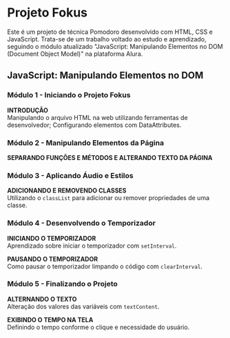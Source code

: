 # Projeto Fokus

Este é um projeto de técnica Pomodoro desenvolvido com HTML, CSS e JavaScript. Trata-se de um trabalho voltado ao estudo e aprendizado, seguindo o módulo atualizado "JavaScript: Manipulando Elementos no DOM (Document Object Model)" na plataforma Alura. 

## JavaScript: Manipulando Elementos no DOM

### Módulo 1 - Iniciando o Projeto Fokus

**INTRODUÇÃO**  
Manipulando o arquivo HTML na web utilizando ferramentas de desenvolvedor; Configurando elementos com DataAttributes.

### Módulo 2 - Manipulando Elementos da Página

**SEPARANDO FUNÇÕES E MÉTODOS E ALTERANDO TEXTO DA PÁGINA**  

### Módulo 3 - Aplicando Áudio e Estilos

**ADICIONANDO E REMOVENDO CLASSES**  
Utilizando o `classList` para adicionar ou remover propriedades de uma classe.

### Módulo 4 - Desenvolvendo o Temporizador

**INICIANDO O TEMPORIZADOR**  
Aprendizado sobre iniciar o temporizador com `setInterval`.

**PAUSANDO O TEMPORIZADOR**  
Como pausar o temporizador limpando o código com `clearInterval`.

### Módulo 5 - Finalizando o Projeto

**ALTERNANDO O TEXTO**  
Alteração dos valores das variáveis com `textContent`.

**EXIBINDO O TEMPO NA TELA**  
Definindo o tempo conforme o clique e necessidade do usuário.
